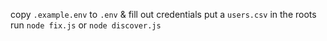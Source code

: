 copy `.example.env` to `.env` & fill out credentials
put a `users.csv` in the roots
run `node fix.js` or `node discover.js`
